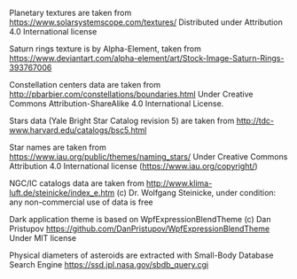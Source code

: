 Planetary textures are taken from https://www.solarsystemscope.com/textures/
Distributed under Attribution 4.0 International license

Saturn rings texture is by Alpha-Element, taken from https://www.deviantart.com/alpha-element/art/Stock-Image-Saturn-Rings-393767006

Constellation centers data are taken from http://pbarbier.com/constellations/boundaries.html
Under Creative Commons Attribution-ShareAlike 4.0 International License.

Stars data (Yale Bright Star Catalog revision 5) are taken from http://tdc-www.harvard.edu/catalogs/bsc5.html

Star names are taken from https://www.iau.org/public/themes/naming_stars/
Under Creative Commons Attribution 4.0 International license (https://www.iau.org/copyright/)

NGC/IC catalogs data are taken from http://www.klima-luft.de/steinicke/index_e.htm
(c) Dr. Wolfgang Steinicke, under condition: any non-commercial use of data is free

Dark application theme is based on WpfExpressionBlendTheme
(c) Dan Pristupov https://github.com/DanPristupov/WpfExpressionBlendTheme 
Under MIT license

Physical diameters of asteroids are extracted with Small-Body Database Search Engine
https://ssd.jpl.nasa.gov/sbdb_query.cgi